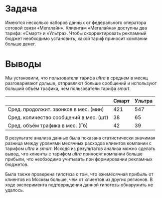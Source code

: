 # Задача

Имеются несколько наборов данных от федерального оператора сотовой связи «Мегалайн». Клиентам «Мегалайна» доступны два тарифа: «Смарт» и «Ультра». Чтобы скорректировать рекламный бюджет необходимо установить, какой тариф приносит компании больше денег.

# Выводы

Мы установили, что пользователи тарифа _ultra_ в среднем в месяц разговаривают дольше, отправляют больше сообщений и используют больший объём трафика, чем пользователи тарифа _smart_.

|          | Смарт     | Ультра |
|--------------|-----------|------------|
| Сред. продолжит. звонков в мес. (мин) | 421      | 547        |
| Сред. количество сообщений в мес. (шт)      | 38  | 65       |
| Сред. объём трафика в мес. (Гб)     | 42  | 39        |

В результате анализа данных была показана статистически значимая разница между уровнями месячных расходов клиентов компании с тарифом _ultra_ и _smart_. Исходя из результатов анализа можно сделать вывод, что клиенты с тарифом _ultra_ приносят компании больше прибыли, что необходимо учитывать при формировании рекламных бюджетов.

Была также проверена гипотеза о том, что ежемесячная прибыль от клиентов из Москвы больше, чем от клиентов из других регионов. В ходе эксперимента подтверждения данной гипотезы обнаружить не удалось.
